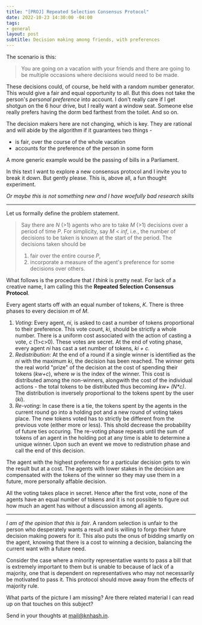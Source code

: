 ```yaml
---
title: "[PROJ] Repeated Selection Consensus Protocol"
date: 2022-10-23 14:30:00 -04:00
tags:
- general
layout: post
subtitle: Decision making among friends, with preferences
---
```


The scenario is this:

> You are going on a vacation with your friends and there are going to be multiple occasions where decisions would need to be made.

These decisions could, of course, be held with a random number generator. This would give a fair and equal opportunity to all. But this does not take the person's _personal preference_ into account. I don't really care if I get shotgun on the 6 hour drive, but I really want a window seat. Someone else really prefers having the dorm bed farthest from the toilet. And so on.

The decision makers here are not changing, which is key. They are rational and will abide by the algorithm if it guarantees two things -

* is fair, over the course of the whole vacation
* accounts for the preference of the person in some form

A more generic example would be the passing of bills in a Parliament.

In this text I want to explore a new consensus protocol and I invite you to break it down. But gently please. This is, above all, a fun thought experiment.

_Or maybe this is not something new and I have woefully bad research skills_

***

Let us formally define the problem statement.

> Say there are _N_ (>1) agents who are to take _M_ (>1) decisions over a period of time _P_. For simplicity, say _M_ < _inf_, i.e., the number of decisions to be taken is known at the start of the period. The decisions taken should be
>
> 1. fair over the entire course _P_,
> 2. incorporate a measure of the agent's preference for some decisions over others.

What follows is the procedure that _I think_ is pretty neat. For lack of a creative name, I am calling this the **Repeated Selection Consensus Protocol**.

Every agent starts off with an equal number of tokens, _K_. There is three phases to every decision _m_ of _M_.

1. _Voting_: Every agent, _ni_, is asked to cast a number of tokens proportional to their preference. This vote count, _ki_, should be strictly a whole number. There is a uniform cost associated with the action of casting a vote, _c_ (1>c>0). These votes are secret. At the end of voting phase, every agent _ni_ has cast a set number of tokens, _ki + c._
2. _Redistribution_: At the end of a round if a single winner is identified as the _ni_ with the maximum _ki_, the decision has been reached. The winner gets the real world "prize" of the decision at the cost of spending their tokens (_kw+c_), where _w_ is the index of the winner. This cost is distributed among the non-winners, alongwith the cost of the individual actions - the total tokens to be distributed thus becoming _kw+ (N*c)_. The distribution is inversely proportional to the tokens spent by the user (_ki_).
3. _Re-voting_: In case there is a tie, the tokens spent by the agents in the current round go into a holding pot and a new round of voting takes place. The new tokens voted has to strictly be different from the previous vote (either more or less). This shold decrease the probability of future ties occuring. The re-voting phase repeats until the sum of tokens of an agent in the holding pot at any time is able to determine a unique winner. Upon such an event we move to redistrution phase and call the end of this decision.

The agent with the highest preference for a particular decision gets to win the result but at a cost. The agents with lower stakes in the decision are compensated with the tokens of the winner so they may use them in a future, more personally affable decision.

All the voting takes place in secret. Hence after the first vote, none of the agents have an equal number of tokens and it is not possible to figure out how much an agent has without a discussion among all agents.

***

_I am of the opinion that this is fair_. A random selection is unfair to the person who desperately wants a result and is willing to forgo their future decision making powers for it. This also puts the onus of bidding smartly on the agent, knowing that there is a cost to winning a decision, balancing the current want with a future need.

Consider the case where a minority representative wants to pass a bill that is extremely important to them but is unable to because of lack of a majority, one that is dependent on representatives who may not necessarily be motivated to pass it. This protocol should move away from the effects of majority rule.

What parts of the picture I am missing? Are there related material I can read up on that touches on this subject? 

Send in your thoughts at [mail@knhash.in](mailto:mail@knhash.in "mail@knhash.in").